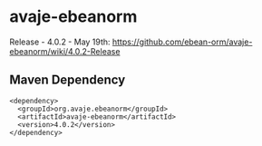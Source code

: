 avaje-ebeanorm
==============
Release - 4.0.2 - May 19th: https://github.com/ebean-orm/avaje-ebeanorm/wiki/4.0.2-Release

Maven Dependency
----------------
    <dependency>
      <groupId>org.avaje.ebeanorm</groupId>
      <artifactId>avaje-ebeanorm</artifactId>
      <version>4.0.2</version>
    </dependency>
    
